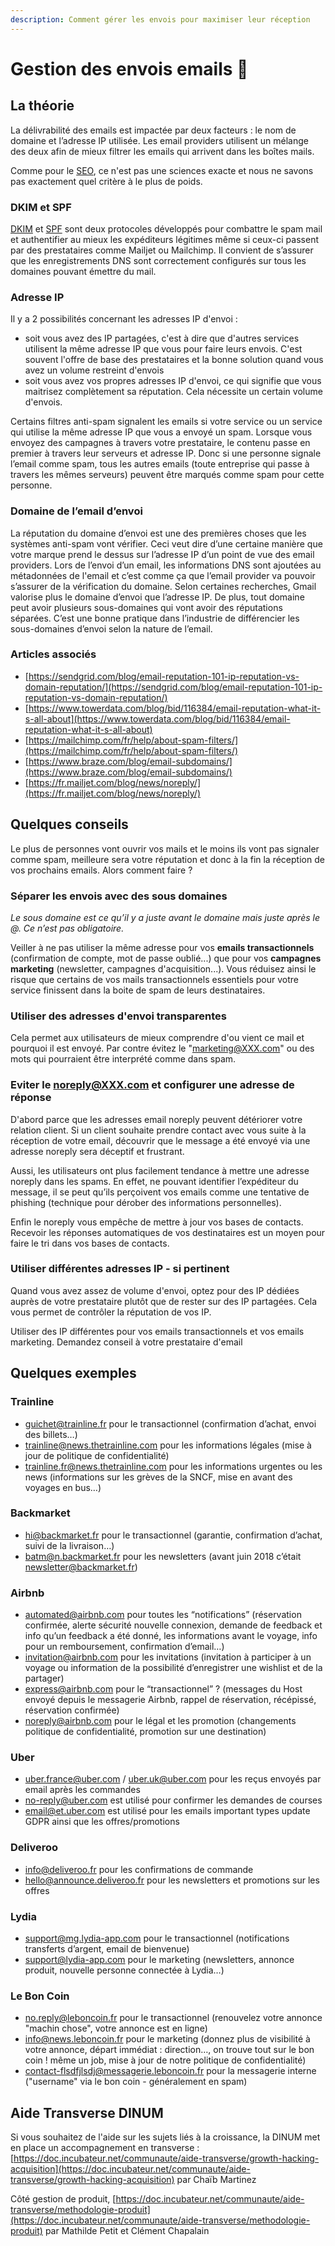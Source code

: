 ```yaml
---
description: Comment gérer les envois pour maximiser leur réception
---
```


# Gestion des envois emails 💌

## La théorie

La délivrabilité des emails est impactée par deux facteurs : le nom de domaine et l’adresse IP utilisée. Les email providers utilisent un mélange des deux afin de mieux filtrer les emails qui arrivent dans les boîtes mails. 

Comme pour le [SEO](lactivation/seo-1.md), ce n'est pas une sciences exacte et nous ne savons pas exactement quel critère à le plus de poids.

### DKIM et SPF

[DKIM](https://fr.mailjet.com/support/que-signifie-dkim-domain-keys-identified-mail,7.htm) et [SPF](https://www.altospam.com/glossaire/spf.php) sont deux protocoles développés pour combattre le spam mail et authentifier au mieux les expéditeurs légitimes même si ceux-ci passent par des prestataires comme Mailjet ou Mailchimp. Il convient de s’assurer que les enregistrements DNS sont correctement configurés sur tous les domaines pouvant émettre du mail.

### Adresse IP

Il y a 2 possibilités concernant les adresses IP d'envoi : 

* soit vous avez des IP partagées, c'est à dire que d'autres services utilisent la même adresse IP que vous pour faire leurs envois. C'est souvent l'offre de base des prestataires et la bonne solution quand vous avez un volume restreint d'envois
* soit vous avez vos propres adresses IP d'envoi, ce qui signifie que vous maitrisez complètement sa réputation. Cela nécessite un certain volume d'envois.

Certains filtres anti-spam signalent les emails si votre service ou un service qui utilise la même adresse IP que vous a envoyé un spam. Lorsque vous envoyez des campagnes à travers votre prestataire, le contenu passe en premier à travers leur serveurs et adresse IP. Donc si une personne signale l’email comme spam, tous les autres emails \(toute entreprise qui passe à travers les mêmes serveurs\) peuvent être marqués comme spam pour cette personne.

### Domaine de l’email d’envoi

La réputation du domaine d’envoi est une des premières choses que les systèmes anti-spam vont vérifier. Ceci veut dire d’une certaine manière que votre marque prend le dessus sur l’adresse IP d’un point de vue des email providers. Lors de l’envoi d’un email, les informations DNS sont ajoutées au métadonnées de l'email et c’est comme ça que l’email provider va pouvoir s’assurer de la vérification du domaine. Selon certaines recherches, Gmail valorise plus le domaine d’envoi que l’adresse IP. De plus, tout domaine peut avoir plusieurs sous-domaines qui vont avoir des réputations séparées. C’est une bonne pratique dans l’industrie de différencier les sous-domaines d’envoi selon la nature de l’email.

### Articles associés

* [https://sendgrid.com/blog/email-reputation-101-ip-reputation-vs-domain-reputation/](https://sendgrid.com/blog/email-reputation-101-ip-reputation-vs-domain-reputation/)
* [https://www.towerdata.com/blog/bid/116384/email-reputation-what-it-s-all-about](https://www.towerdata.com/blog/bid/116384/email-reputation-what-it-s-all-about)
* [https://mailchimp.com/fr/help/about-spam-filters/](https://mailchimp.com/fr/help/about-spam-filters/)
* [https://www.braze.com/blog/email-subdomains/](https://www.braze.com/blog/email-subdomains/)
* [https://fr.mailjet.com/blog/news/noreply/](https://fr.mailjet.com/blog/news/noreply/)

## Quelques conseils

Le plus de personnes vont ouvrir vos mails et le moins ils vont pas signaler comme spam, meilleure sera votre réputation et donc à la fin la réception de vos prochains emails. Alors comment faire ?

### Séparer les envois avec des sous domaines

_Le sous domaine est ce qu’il y a juste avant le domaine mais juste après le @. Ce n’est pas obligatoire._

Veiller à ne pas utiliser la même adresse pour vos **emails transactionnels** \(confirmation de compte, mot de passe oublié...\) que pour vos **campagnes marketing** \(newsletter, campagnes d'acquisition...\). Vous réduisez ainsi le risque que certains de vos mails transactionnels essentiels pour votre service finissent dans la boite de spam de leurs destinataires.

### Utiliser des adresses d'envoi transparentes

Cela permet aux utilisateurs de mieux comprendre d'ou vient ce mail et pourquoi il est envoyé. Par contre évitez le "marketing@XXX.com" ou des mots qui pourraient être interprété comme dans spam.

### Eviter le noreply@XXX.com et configurer une adresse de réponse

D'abord parce que les adresses email noreply peuvent détériorer votre relation client. Si un client souhaite prendre contact avec vous suite à la réception de votre email, découvrir que le message a été envoyé via une adresse noreply sera déceptif et frustrant. 

Aussi, les utilisateurs ont plus facilement tendance à mettre une adresse noreply dans les spams. En effet, ne pouvant identifier l’expéditeur du message, il se peut qu’ils perçoivent vos emails comme une tentative de phishing \(technique pour dérober des informations personnelles\).

Enfin le noreply vous empêche de mettre à jour vos bases de contacts. Recevoir les réponses automatiques de vos destinataires est un moyen pour faire le tri dans vos bases de contacts. 

### Utiliser différentes adresses IP - si pertinent

Quand vous avez assez de volume d'envoi, optez pour des IP dédiées auprès de votre prestataire plutôt que de rester sur des IP partagées. Cela vous permet de contrôler la réputation de vos IP. 

Utiliser des IP différentes pour vos emails transactionnels et vos emails marketing. Demandez conseil à votre prestataire d'email 

## Quelques exemples

### Trainline

* [guichet@trainline.fr](mailto:guichet@trainline.fr) pour le transactionnel \(confirmation d’achat, envoi des billets…\)
* [trainline@news.thetrainline.com](mailto:trainline@news.thetrainline.com) pour les informations légales \(mise à jour de politique de confidentialité\)
* [trainline.fr@news.thetrainline.com](mailto:trainline.fr@news.thetrainline.com) pour les informations urgentes ou les news \(informations sur les grèves de la SNCF, mise en avant des voyages en bus…\)

### Backmarket

* [hi@backmarket.fr](mailto:hi@backmarket.fr) pour le transactionnel \(garantie, confirmation d’achat, suivi de la livraison…\)
* [batm@n.backmarket.fr](mailto:batm@n.backmarket.fr) pour les newsletters \(avant juin 2018 c’était [newsletter@backmarket.fr](mailto:newsletter@backmarket.fr)\)

### Airbnb

* [automated@airbnb.com](mailto:automated@airbnb.com) pour toutes les “notifications” \(réservation confirmée, alerte sécurité nouvelle connexion, demande de feedback et info qu’un feedback a été donné, les informations avant le voyage, info pour un remboursement, confirmation d’email…\)
* [invitation@airbnb.com](mailto:invitation@airbnb.com) pour les invitations \(invitation à participer à un voyage ou information de la possibilité d’enregistrer une wishlist et de la partager\)
* [express@airbnb.com](mailto:express@airbnb.com) pour le “transactionnel” ? \(messages du Host envoyé depuis le messagerie Airbnb, rappel de réservation, récépissé, réservation confirmée\)
* [noreply@airbnb.com](mailto:noreply@airbnb.com) pour le légal et les promotion \(changements politique de confidentialité, promotion sur une destination\)

### Uber

* [uber.france@uber.com](mailto:uber.france@uber.com) / [uber.uk@uber.com](mailto:uber.uk@uber.com) pour les reçus envoyés par email après les commandes
* [no-reply@uber.com](mailto:no-reply@uber.com) est utilisé pour confirmer les demandes de courses
* [email@et.uber.com](mailto:email@et.uber.com) est utilisé pour les emails important types update GDPR ainsi que les offres/promotions

### Deliveroo

* [info@deliveroo.fr](mailto:info@deliveroo.fr) pour les confirmations de commande
* [hello@announce.deliveroo.fr](mailto:hello@announce.deliveroo.fr) pour les newsletters et promotions sur les offres

### Lydia

* [support@mg.lydia-app.com](mailto:support@mg.lydia-app.com) pour le transactionnel \(notifications transferts d’argent, email de bienvenue\)
* [support@lydia-app.com](mailto:support@lydia-app.com) pour le marketing \(newsletters, annonce produit, nouvelle personne connectée à Lydia…\)

### Le Bon Coin

* [no.reply@leboncoin.fr](mailto:no.reply@leboncoin.fr) pour le transactionnel \(renouvelez votre annonce "machin chose", votre annonce est en ligne\)
* [info@news.leboncoin.fr](mailto:info@news.leboncoin.fr) pour le marketing \(donnez plus de visibilité à votre annonce, départ immédiat : direction…, on trouve tout sur le bon coin ! même un job, mise à jour de notre politique de confidentialité\)
* [contact-flsdfjlsdj@messagerie.leboncoin.fr](mailto:contact-flsdfjlsdj@messagerie.leboncoin.fr) pour la messagerie interne \("username" via le bon coin - généralement en spam\)

## Aide Transverse DINUM

Si vous souhaitez de l'aide sur les sujets liés à la croissance, la DINUM met en place un accompagnement en transverse : [https://doc.incubateur.net/communaute/aide-transverse/growth-hacking-acquisition](https://doc.incubateur.net/communaute/aide-transverse/growth-hacking-acquisition) par Chaïb Martinez

Côté gestion de produit, [https://doc.incubateur.net/communaute/aide-transverse/methodologie-produit](https://doc.incubateur.net/communaute/aide-transverse/methodologie-produit) par Mathilde Petit et Clément Chapalain

